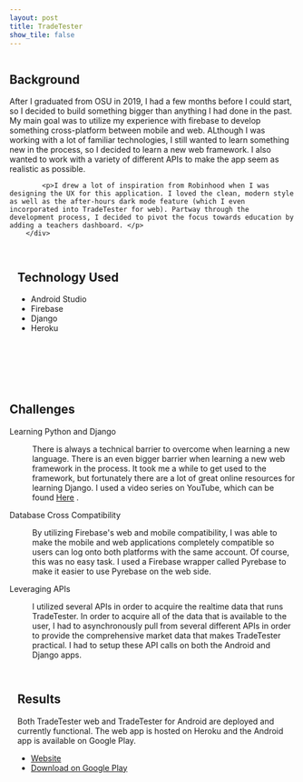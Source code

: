 ```yaml
---
layout: post
title: TradeTester
show_tile: false
---
```


<div class="box alt">
		<div class="row uniform">
			<div class="4u"><span class="image fit"><img src="assets/images/tradetester_mobile_screenshot_1.jpg" alt="" /></span></div>
			<div class="4u"><span class="image fit"><img src="assets/images/tradetester_web_dark.png" alt="" /></span></div>
			<div class="4u$"><span class="image fit"><img src="assets/images/tradetester_web_dark_home.png" alt="" /></span></div>
		</div>
</div>

<section id="one">
		<div class="inner">
			<!-- Content -->
			<h2 id="content">Background</h2>
			<p>After I graduated from OSU in 2019, I had a few months before I could start, so I decided to build something bigger than anything I had done in the past. My main goal was to utilize my experience with firebase to develop something cross-platform between mobile and web. ALthough I was working with a lot of familiar technologies, I still wanted to learn something new in the process, so I decided to learn a new web framework. I also wanted to work with a variety of different APIs to make the app seem as realistic as possible.  </p>

            <p>I drew a lot of inspiration from Robinhood when I was designing the UX for this application. I loved the clean, modern style as well as the after-hours dark mode feature (which I even incorporated into TradeTester for web). Partway through the development process, I decided to pivot the focus towards education by adding a teachers dashboard. </p>
		</div>
</section>

<section class = "spotlights">
    <section>
        <div class = "inner" style = "padding: 1em">
            <h2>Technology Used</h2>
            <ul>
                <li>Android Studio</li>
                <li>Firebase</li>
                <li>Django</li>
                <li>Heroku</li>
            </ul>
        </div>
    </section>
</section>

<div class="6u$ 12u$(medium)" style="margin: 0 auto;">
	<div class="box alt" style="padding-top: 1em;">
		<div class="row 50% uniform" style="width: auto;margin: 0 auto">
			<div class="3u"><span class="image fit" style="padding-right: 1em"><img src="assets/images/androidstudio.svg" alt="" /></span></div>
			<div class="3u"><span class="image fit" style="padding-right: 1em"><img src="assets/images/django.svg" alt="" /></span></div>
			<div class="3u"><span class="image fit" style="padding-right: 1em"><img src="assets/images/firebase2.svg" alt="" /></span></div>
			<div class="3u$"><span class="image fit"><img src="assets/images/heroku.svg" alt="" /></span></div>
		</div>
	</div>
</div>

<section>
		<div class = "inner">
			<h2> Challenges </h2>
		<dl>
		<dt>Learning Python and Django</dt>
			<dd>
				<p>There is always a technical barrier to overcome when learning a new language. There is an even bigger barrier when learning a new web framework in the process. It took me a while to get used to the framework, but fortunately there are a lot of great online resources for learning Django. I used a video series on YouTube, which can be found <a href="https://www.youtube.com/watch?v=UmljXZIypDc&list=PL-osiE80TeTtoQCKZ03TU5fNfx2UY6U4p">Here</a> . </p>
			</dd>
			<dt>Database Cross Compatibility</dt>
			<dd>
				<p>By utilizing Firebase's web and mobile compatibility, I was able to make the mobile and web applications completely compatible so users can log onto both platforms with the same account. Of course, this was no easy task. I used a Firebase wrapper called Pyrebase to make it easier to use Pyrebase on the web side.</p>
			</dd>
			<dt>Leveraging APIs</dt>
			<dd>
				<p>I utilized several APIs in order to acquire the realtime data that runs TradeTester. In order to acquire all of the data that is available to the user, I had to asynchronously pull from several different APIs in order to provide the comprehensive market data that makes TradeTester practical. I had to setup these API calls on both the Android and Django apps.</p>
			</dd>
		</dl>
		</div>
</section>

<section class = "spotlights">
		<section>
			<div class = "inner" style = "padding: 1em">
				<h2>Results</h2>
				<p>Both TradeTester web and TradeTester for Android are deployed and currently functional. The web app is hosted on Heroku and the Android app is available on Google Play.</p>
				<ul class="actions"> 
					<li><a href="http://tradetester.herokuapp.com/" class="button">Website</a></li>
					<li><a href="https://play.google.com/store/apps/details?id=com.zachary.alleg.tradetester&hl=us" class="button special">Download on Google Play</a></li>
				</ul>		
			</div>
		</section>
	</section>